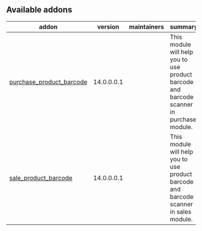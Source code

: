 [//]: # (addons)

Available addons
----------------
addon | version | maintainers | summary
--- | --- | --- | ---
[purchase_product_barcode](purchase_product_barcode/) | 14.0.0.0.1 |  | This module will help you to use product barcode and barcode scanner in purchase module.
[sale_product_barcode](sale_product_barcode/) | 14.0.0.0.1 |  | This module will help you to use product barcode and barcode scanner in sales module.

[//]: # (end addons)